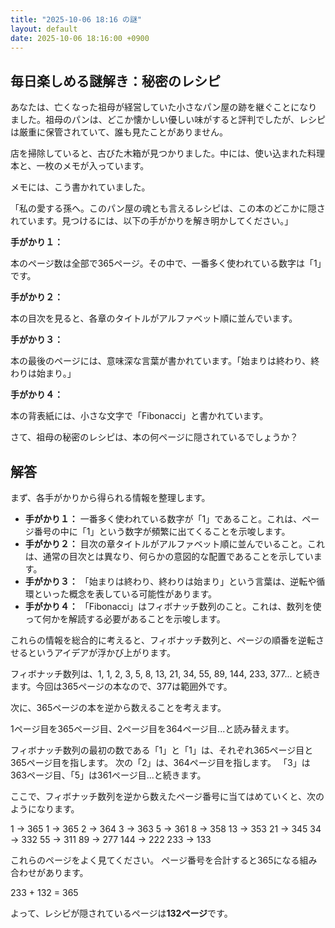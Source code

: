 ```yaml
---
title: "2025-10-06 18:16 の謎"
layout: default
date: 2025-10-06 18:16:00 +0900
---
```

## 毎日楽しめる謎解き：秘密のレシピ

あなたは、亡くなった祖母が経営していた小さなパン屋の跡を継ぐことになりました。祖母のパンは、どこか懐かしい優しい味がすると評判でしたが、レシピは厳重に保管されていて、誰も見たことがありません。

店を掃除していると、古びた木箱が見つかりました。中には、使い込まれた料理本と、一枚のメモが入っています。

メモには、こう書かれていました。

「私の愛する孫へ。このパン屋の魂とも言えるレシピは、この本のどこかに隠されています。見つけるには、以下の手がかりを解き明かしてください。」

**手がかり１：**

本のページ数は全部で365ページ。その中で、一番多く使われている数字は「1」です。

**手がかり２：**

本の目次を見ると、各章のタイトルがアルファベット順に並んでいます。

**手がかり３：**

本の最後のページには、意味深な言葉が書かれています。「始まりは終わり、終わりは始まり。」

**手がかり４：**

本の背表紙には、小さな文字で「Fibonacci」と書かれています。

さて、祖母の秘密のレシピは、本の何ページに隠されているでしょうか？

## 解答

まず、各手がかりから得られる情報を整理します。

*   **手がかり１：** 一番多く使われている数字が「1」であること。これは、ページ番号の中に「1」という数字が頻繁に出てくることを示唆します。
*   **手がかり２：** 目次の章タイトルがアルファベット順に並んでいること。これは、通常の目次とは異なり、何らかの意図的な配置であることを示しています。
*   **手がかり３：** 「始まりは終わり、終わりは始まり」という言葉は、逆転や循環といった概念を表している可能性があります。
*   **手がかり４：** 「Fibonacci」はフィボナッチ数列のこと。これは、数列を使って何かを解読する必要があることを示唆します。

これらの情報を総合的に考えると、フィボナッチ数列と、ページの順番を逆転させるというアイデアが浮かび上がります。

フィボナッチ数列は、1, 1, 2, 3, 5, 8, 13, 21, 34, 55, 89, 144, 233, 377... と続きます。今回は365ページの本なので、377は範囲外です。

次に、365ページの本を逆から数えることを考えます。

1ページ目を365ページ目、2ページ目を364ページ目...と読み替えます。

フィボナッチ数列の最初の数である「1」と「1」は、それぞれ365ページ目と365ページ目を指します。
次の「2」は、364ページ目を指します。
「3」は363ページ目、「5」は361ページ目...と続きます。

ここで、フィボナッチ数列を逆から数えたページ番号に当てはめていくと、次のようになります。

1 -> 365
1 -> 365
2 -> 364
3 -> 363
5 -> 361
8 -> 358
13 -> 353
21 -> 345
34 -> 332
55 -> 311
89 -> 277
144 -> 222
233 -> 133

これらのページをよく見てください。
ページ番号を合計すると365になる組み合わせがあります。

233 + 132 = 365

よって、レシピが隠されているページは**132ページ**です。
